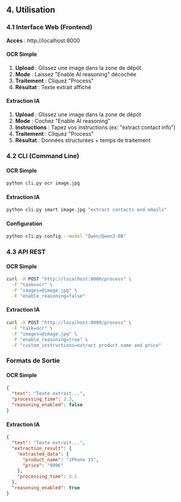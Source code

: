 ## 4. Utilisation

### 4.1 Interface Web (Frontend)

**Accès** : http://localhost:8000

#### OCR Simple
1. **Upload** : Glissez une image dans la zone de dépôt
2. **Mode** : Laissez "Enable AI reasoning" décochée
3. **Traitement** : Cliquez "Process"
4. **Résultat** : Texte extrait affiché

#### Extraction IA
1. **Upload** : Glissez une image dans la zone de dépôt
2. **Mode** : Cochez "Enable AI reasoning"
3. **Instructions** : Tapez vos instructions (ex: "extract contact info")
4. **Traitement** : Cliquez "Process"
5. **Résultat** : Données structurées + temps de traitement

### 4.2 CLI (Command Line)

#### OCR Simple
```bash
python cli.py ocr image.jpg
```

#### Extraction IA
```bash
python cli.py smart image.jpg "extract contacts and emails"
```

#### Configuration
```bash
python cli.py config --model "Qwen/Qwen3-8B"
```

### 4.3 API REST

#### OCR Simple
```bash
curl -X POST "http://localhost:8000/process" \
  -F "task=ocr" \
  -F "images=@image.jpg" \
  -F "enable_reasoning=false"
```

#### Extraction IA
```bash
curl -X POST "http://localhost:8000/process" \
  -F "task=ocr" \
  -F "images=@image.jpg" \
  -F "enable_reasoning=true" \
  -F "custom_instructions=extract product name and price"
```

### Formats de Sortie

#### OCR Simple
```json
{
  "text": "Texte extrait...",
  "processing_time": 2.3,
  "reasoning_enabled": false
}
```

#### Extraction IA
```json
{
  "text": "Texte extrait...",
  "extraction_result": {
    "extracted_data": {
      "product_name": "iPhone 15",
      "price": "999€"
    },
    "processing_time": 3.1
  },
  "reasoning_enabled": true
}
```